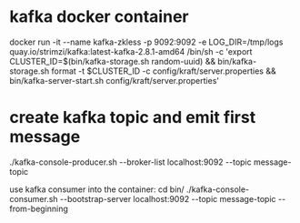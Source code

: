 # kafka docker container
docker run -it --name kafka-zkless -p 9092:9092 -e LOG_DIR=/tmp/logs quay.io/strimzi/kafka:latest-kafka-2.8.1-amd64 /bin/sh -c 'export CLUSTER_ID=$(bin/kafka-storage.sh random-uuid) && bin/kafka-storage.sh format -t $CLUSTER_ID -c config/kraft/server.properties && bin/kafka-server-start.sh config/kraft/server.properties'

# create kafka topic and emit first message
./kafka-console-producer.sh --broker-list localhost:9092 --topic message-topic

use kafka consumer into the container:
cd bin/
./kafka-console-consumer.sh --bootstrap-server localhost:9092 --topic message-topic --from-beginning